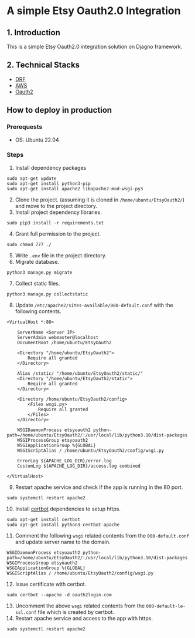 # A simple Etsy Oauth2.0 Integration
## 1. Introduction
This is a simple Etsy Oauth2.0 integration solution on Djagno framework.

## 2. Technical Stacks
- [DRF](https://www.django-rest-framework.org/)
- [AWS](https://aws.amazon.com)
- [Oauth2](https://www.rfc-editor.org/rfc/rfc6749)

## How to deploy in production
### Prerequests
- OS: Ubuntu 22.04
### Steps
1. Install dependency packages
```
sudo apt-get update
sudo apt-get install python3-pip
sudo apt-get install apache2 libapache2-mod-wsgi-py3
```
2. Clone the project. (assuming it is cloned in `/home/ubuntu/EtsyOauth2/`) and move to the project directory.
3. Install project dependency libraries.
```
sudo pip3 install -r requirements.txt
```
4. Grant full permission to the project.
```
sudo chmod 777 ./
```
5. Write `.env` file in the project directory.
6. Migrate database.
```
python3 manage.py migrate
```
7. Collect static files.
```
python3 manage.py collectstatic
```
8. Update `/etc/apache2/sites-available/000-default.conf` with the following contents.
```
<VirtualHost *:80>

	ServerName <Server IP>
	ServerAdmin webmaster@localhost
	DocumentRoot /home/ubuntu/EtsyOauth2

	<Directory "/home/ubuntu/EtsyOauth2">
		Require all granted
	</Directory>

	Alias /static/ "/home/ubuntu/EtsyOauth2/static/"
	<Directory "/home/ubuntu/EtsyOauth2/static">
		Require all granted
	</Directory>

	<Directory /home/ubuntu/EtsyOauth2/config>
		<Files wsgi.py>
			Require all granted
		</Files>
	</Directory>

	WSGIDaemonProcess etsyoauth2 python-path=/home/ubuntu/EtsyOauth2/:/usr/local/lib/python3.10/dist-packages
	WSGIProcessGroup etsyoauth2
	WSGIApplicationGroup %{GLOBAL}
	WSGIScriptAlias / /home/ubuntu/EtsyOauth2/config/wsgi.py	

	ErrorLog ${APACHE_LOG_DIR}/error.log
	CustomLog ${APACHE_LOG_DIR}/access.log combined

</VirtualHost>
```
9. Restart apache service and check if the app is running in the 80 port.
```
sudo systemctl restart apache2
```
10. Install [certbot](https://certbot.eff.org/) dependencies to setup https.
```
sudo apt-get install certbot
sudo apt-get install python3-certbot-apache
```
11. Comment the following `wsgi` related contents from the `000-default.conf` and update server name to the domain.
```
WSGIDaemonProcess etsyoauth2 python-path=/home/ubuntu/EtsyOauth2/:/usr/local/lib/python3.10/dist-packages
WSGIProcessGroup etsyoauth2
WSGIApplicationGroup %{GLOBAL}
WSGIScriptAlias / /home/ubuntu/EtsyOauth2/config/wsgi.py	
```
12. Issue certificate with certbot.
```
sudo certbot --apache -d oauth2login.com
```
13. Uncomment the above `wsgi` related contents from the `000-default-le-ssl.conf` file which is created by certbot.
14. Restart apache service and access to the app with https.
```
sudo systemctl restart apache2
```